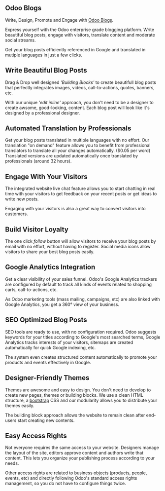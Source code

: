Odoo Blogs
----------

Write, Design, Promote and Engage with <a href="https://www.odoo.com/app/blog">Odoo Blogs</a>.

Express yourself with the Odoo enterprise grade blogging platform. Write
beautiful blog posts, engage with visitors, translate content and moderate
social streams.

Get your blog posts efficiently referenced in Google and translated in mutiple
languages in just a few clicks.

Write Beautiful Blog Posts
--------------------------

Drag & Drop well designed *'Building Blocks'* to create beautifull blog posts
that perfectly integrates images, videos, call-to-actions, quotes, banners,
etc.

With our unique *'edit inline'* approach, you don't need to be a designer to
create awsome, good-looking, content. Each blog post will look like it's
designed by a professional designer.

Automated Translation by Professionals
--------------------------------------

Get your blog posts translated in multiple languages with no effort. Our
translation "on demand" feature allows you to benefit from professional
translators to translate all your changes automatically. (\$0.05 per word)
Translated versions are updated automatically once translated by professionals
(around 32 hours).

Engage With Your Visitors
-------------------------

The integrated website live chat feature allows you to start chatting in real time with
your visitors to get feedback on your recent posts or get ideas to write new
posts.

Engaging with your visitors is also a great way to convert visitors into
customers.

Build Visitor Loyalty
---------------------

The one click *follow* button will allow visitors to receive your blog posts by
email with no effort, without having to register. Social media icons allow
visitors to share your best blog posts easily.

Google Analytics Integration
----------------------------

Get a clear visibility of your sales funnel. Odoo's Google Analytics trackers
are configured by default to track all kinds of events related to shopping
carts, call-to-actions, etc.

As Odoo marketing tools (mass mailing, campaigns, etc) are also linked with
Google Analytics, you get a 360° view of your business.

SEO Optimized Blog Posts
------------------------

SEO tools are ready to use, with no configuration required. Odoo suggests
keywords for your titles according to Google's most searched terms, Google
Analytics tracks interests of your visitors, sitemaps are created automatically
for quick Google indexing, etc.

The system even creates structured content automatically to promote your
products and events effectively in Google.

Designer-Friendly Themes
------------------------

Themes are awesome and easy to design. You don't need to develop to create new
pages, themes or building blocks. We use a clean HTML structure, a
[bootstrap](http://getbootstrap.com/) CSS and our modularity allows you to
distribute your themes easily.

The building block approach allows the website to remain clean after end-users
start creating new contents.

Easy Access Rights
------------------

Not everyone requires the same access to your website. Designers manage the
layout of the site, editors approve content and authors write that content.
This lets you organize your publishing process according to your needs.

Other access rights are related to business objects (products, people, events,
etc) and directly following Odoo's standard access rights management, so you do
not have to configure things twice.
